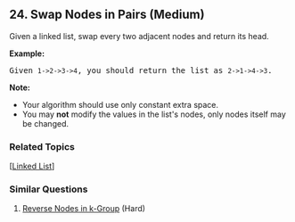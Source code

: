 <!--|This file generated by command(leetcode description); DO NOT EDIT.    |-->
<!--+----------------------------------------------------------------------+-->
<!--|@author    Openset <openset.wang@gmail.com>                           |-->
<!--|@link      https://github.com/openset                                 |-->
<!--|@home      https://github.com/openset/leetcode                        |-->
<!--+----------------------------------------------------------------------+-->

## 24. Swap Nodes in Pairs (Medium)

<p>Given a&nbsp;linked list, swap every two adjacent nodes and return its head.</p>

<p><strong>Example:</strong></p>

<pre>
Given <code>1-&gt;2-&gt;3-&gt;4</code>, you should return the list as <code>2-&gt;1-&gt;4-&gt;3</code>.</pre>

<p><strong>Note:</strong></p>

<ul>
	<li>Your algorithm should use only constant extra space.</li>
	<li>You may <strong>not</strong> modify the values in the list&#39;s nodes, only nodes itself may be changed.</li>
</ul>

### Related Topics
  [[Linked List](https://github.com/openset/leetcode/tree/master/tag/linked-list/README.md)]

### Similar Questions
  1. [Reverse Nodes in k-Group](https://github.com/openset/leetcode/tree/master/problems/reverse-nodes-in-k-group) (Hard)
